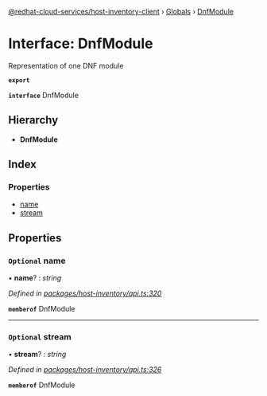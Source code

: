 [@redhat-cloud-services/host-inventory-client](../README.md) › [Globals](../globals.md) › [DnfModule](dnfmodule.md)

# Interface: DnfModule

Representation of one DNF module

**`export`** 

**`interface`** DnfModule

## Hierarchy

* **DnfModule**

## Index

### Properties

* [name](dnfmodule.md#optional-name)
* [stream](dnfmodule.md#optional-stream)

## Properties

### `Optional` name

• **name**? : *string*

*Defined in [packages/host-inventory/api.ts:320](https://github.com/leSamo/javascript-clients/blob/master/packages/host-inventory/api.ts#L320)*

**`memberof`** DnfModule

___

### `Optional` stream

• **stream**? : *string*

*Defined in [packages/host-inventory/api.ts:326](https://github.com/leSamo/javascript-clients/blob/master/packages/host-inventory/api.ts#L326)*

**`memberof`** DnfModule
